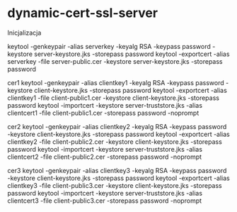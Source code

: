 # dynamic-cert-ssl-server
Inicjalizacja

keytool -genkeypair -alias serverkey -keyalg RSA -keypass password -keystore server-keystore.jks -storepass password
keytool -exportcert -alias serverkey -file server-public.cer -keystore server-keystore.jks -storepass password

cer1
keytool -genkeypair -alias clientkey1 -keyalg RSA -keypass password -keystore client-keystore.jks -storepass password
keytool -exportcert -alias clientkey1 -file client-public1.cer -keystore client-keystore.jks -storepass password
keytool -importcert -keystore server-truststore.jks -alias clientcert1 -file client-public1.cer -storepass password -noprompt

cer2
keytool -genkeypair -alias clientkey2 -keyalg RSA -keypass password -keystore client-keystore.jks -storepass password
keytool -exportcert -alias clientkey2 -file client-public2.cer -keystore client-keystore.jks -storepass password
keytool -importcert -keystore server-truststore.jks -alias clientcert2 -file client-public2.cer -storepass password -noprompt

cer3
keytool -genkeypair -alias clientkey3 -keyalg RSA -keypass password -keystore client-keystore.jks -storepass password
keytool -exportcert -alias clientkey3 -file client-public3.cer -keystore client-keystore.jks -storepass password
keytool -importcert -keystore server-truststore.jks -alias clientcert3 -file client-public3.cer -storepass password -noprompt
